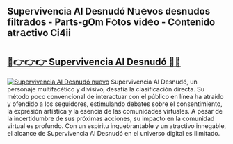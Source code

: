 ## Supervivencia Al Desnudó N𝚞𝚎vos desn𝚞dos filtr𝚊dos - Parts-gOm F𝚘tos vid𝚎o - C𝚘ntenido atr𝚊ctivo Ci4ii

# <h2><a href="http://mb0ef0.tromn.icu/?c=Supervivencia+Al+Desnud%c3%b3">🔗👉👉👉 Supervivencia Al Desnudó 🔗🔗</a></h2>

[![Supervivencia Al Desnudó nuevo](https://i.imgur.com/pEAQMta.gif)](http://mb0ef0.tromn.icu/?c=Supervivencia+Al+Desnud%c3%b3)
Supervivencia Al Desnudó, un personaje multifacético y divisivo, desafía la clasificación directa. Su método poco convencional de interactuar con el público en línea ha atraído y ofendido a los seguidores, estimulando debates sobre el consentimiento, la expresión artística y la esencia de las comunidades virtuales. A pesar de la incertidumbre de sus próximas acciones, su impacto en la comunidad virtual es profundo. Con un espíritu inquebrantable y un atractivo innegable, el alcance de Supervivencia Al Desnudó en el universo digital es ilimitado.
